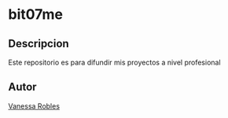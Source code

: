 # bit07me
## Descripcion
Este repositorio es para difundir mis proyectos a nivel profesional
## Autor
[Vanessa Robles](https://www.linkedin.com/in/vanessa-robles-silva-b6732171/)
